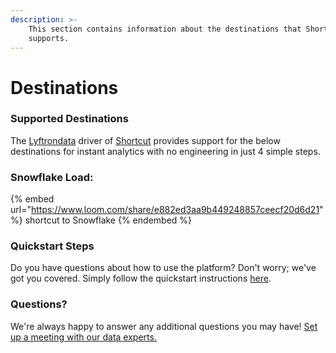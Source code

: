 ```yaml
---
description: >-
    This section contains information about the destinations that Shortcut
    supports.
---
```


# Destinations

### Supported Destinations

The [Lyftrondata](https://www.lyftrondata.com/) driver of [Shortcut](None) provides support for the below destinations for instant analytics with no engineering in just 4 simple steps.

### Snowflake Load:

{% embed url="https://www.loom.com/share/e882ed3aa9b449248857ceecf20d6d21" %}
shortcut to Snowflake
{% endembed %}

### Quickstart Steps

Do you have questions about how to use the platform? Don't worry; we've got you covered. Simply follow the quickstart instructions [here](../../../quickstart-steps.md).

### Questions? <a href="#questions" id="questions"></a>

We're always happy to answer any additional questions you may have! [Set up a meeting with our data experts.](https://www.lyftrondata.com/book-a-meeting/)

